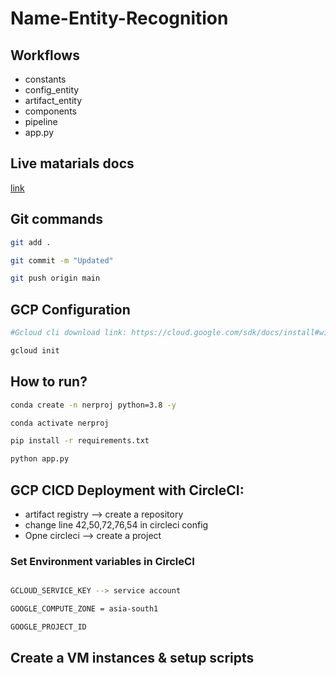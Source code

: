 # Name-Entity-Recognition


## Workflows

 - constants
 - config_entity
 - artifact_entity
 - components
 - pipeline
 - app.py



## Live matarials docs

[link](https://docs.google.com/document/d/1UFiHnyKRqgx8Lodsvdzu58LbVjdWHNf-uab2WmhE0A4/edit?usp=sharing)


## Git commands

```bash
git add .

git commit -m "Updated"

git push origin main
```


## GCP Configuration

```bash
#Gcloud cli download link: https://cloud.google.com/sdk/docs/install#windows

gcloud init
```


## How to run?

```bash
conda create -n nerproj python=3.8 -y
```

```bash
conda activate nerproj
```

```bash
pip install -r requirements.txt
```

```bash
python app.py
```


## GCP CICD Deployment with CircleCI:

- artifact registry  --> create a repository
- change line 42,50,72,76,54 in circleci config
- Opne circleci --> create a project


### Set Environment variables in CircleCI

```bash

GCLOUD_SERVICE_KEY --> service account

GOOGLE_COMPUTE_ZONE = asia-south1

GOOGLE_PROJECT_ID

```

## Create a VM instances & setup scripts